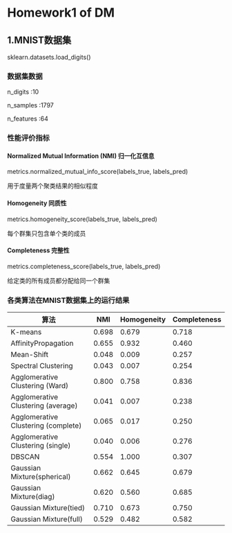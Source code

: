 # Homework1 of DM 
## 1.MNIST数据集
  sklearn.datasets.load_digits()

### 数据集数据
  n_digits :10
  
  n_samples :1797
  
  n_features :64
  

### 性能评价指标
#### Normalized Mutual Information (NMI) 归一化互信息
  metrics.normalized_mutual_info_score(labels_true, labels_pred)
  
  用于度量两个聚类结果的相似程度
#### Homogeneity 同质性
  metrics.homogeneity_score(labels_true, labels_pred)
  
  每个群集只包含单个类的成员
####  Completeness 完整性
  metrics.completeness_score(labels_true, labels_pred)
  
  给定类的所有成员都分配给同一个群集
### 各类算法在MNIST数据集上的运行结果
  
  |  算法   |  NMI  |  Homogeneity |  Completeness |
  |  ----   | ----  |   ----       |    -----      |
  | K-means  | 0.698 |  0.679  | 0.718 |
  | AffinityPropagation  | 0.655 |  0.932  |  0.460 |
  | Mean-Shift  | 0.048 |  0.009  |  0.257  |
  | Spectral Clustering  | 0.043 |  0.007  |  0.254  |
  | Agglomerative Clustering (Ward) | 0.800 |    0.758    |  0.836 |
  | Agglomerative Clustering (average)  | 0.041|  0.007 |  0.238  |
  | Agglomerative Clustering (complete)  | 0.065 |  0.017  |   0.250  |
  | Agglomerative Clustering (single)  | 0.040 |  0.006  |   0.276  |
  | DBSCAN  | 0.554 |  1.000  |   0.307  |
  | Gaussian Mixture(spherical)  | 0.662 |  0.645  |   0.679  |
  | Gaussian Mixture(diag)  | 0.620 |  0.560  |   0.685  |
  | Gaussian Mixture(tied)  | 0.710 |  0.673  |   0.750  |
  | Gaussian Mixture(full)  | 0.529 |  0.482  |   0.582  |
  
  
  
